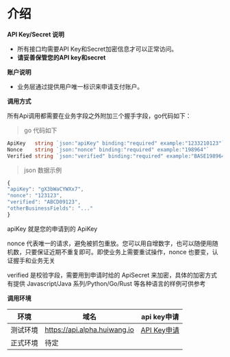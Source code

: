 # 介绍

**API Key/Secret 说明**

- 所有接口均需要API Key和Secret加密信息才可以正常访问。
- **请妥善保管您的API key和secret**

**账户说明**

- 业务层通过提供用户唯一标识来申请支付账户。

**调用方式**

所有Api调用都需要在业务字段之外附加三个握手字段，go代码如下：

> go 代码如下

```go
ApiKey   string `json:"apiKey" binding:"required" example:"1233210123"`
Nonce    string `json:"nonce" binding:"required" example:"198964"`
Verified string `json:"verified" binding:"required" example:"BASE198964"`
```

> json 数据示例

```javascript
{
"apiKey": "gX3bWaCYWXx7",
"nonce": "123123",
"verified": "ABCD09123",
"otherBusinessFields": "..."
}
```

apiKey 就是您的申请到的 ApiKey

nonce 代表唯一的请求，避免被抓包重放。您可以用自增数字，也可以随便用随机数，只要保证近期不重复即可。即使业务上需要重试操作，nonce 也要变，认证握手和业务无关

verified 是校验字段，需要用到申请时给的 ApiSecret 来加密，具体的加密方式有提供 Javascript/Java 系列/Python/Go/Rust 等各种语言的样例可供参考

**调用环境**

| **环境**      | **域名** | **api key申请** |
|-------------|--------|---------------|
| 测试环境 | https://api.alpha.huiwang.io   | [API Key申请](https://t.me/+1VFnuoY1dfs0ZWRl) |
| 正式环境   | 待定   |               |
